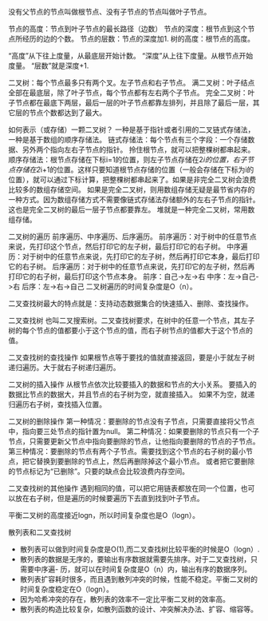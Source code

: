 没有父节点的节点叫做根节点、没有子节点的节点叫做叶子节点。

节点的高度：节点到叶子节点的最长路径（边数）
节点的深度：根节点到这个节点所经历的边的个数。
节点的层数：节点的深度加1.
树的高度：根节点的高度。

“高度”从下往上度量，从最底层开始计数。
“深度”从上往下度量。从根节点开始度量。
“层数”就是深度+1.

二叉树：每个节点最多只有两个叉。左子节点和右子节点。
	满二叉树：叶子结点全部在最底层，除了叶子节点，每个节点都有左右两个子节点。
	完全二叉树：叶子节点都在最底下两层，最后一层的叶子节点都靠左排列，并且除了最后一层，其它层的节点个数都达到了最大。


如何表示（或存储）一颗二叉树？
	一种是基于指针或者引用的二叉链式存储法，一种是基于数组的顺序存储法。
	链式存储法：每个节点有三个字段：一个存储数据、另外两个指向左右子节点的指针。
	拎住根节点，就可以把整棵树都串起来。
	顺序存储法：根节点存储在下标i=1的位置，则左子节点存储在2*i的位置，右子节点存储在2*i+1的位置。这样只要知道根节点存储的位置（一般会存储在下标为i的位置），就可以通过下标计算，把整棵树都串起来了。如果是非完全二叉树会浪费比较多的数组存储空间。
	如果是完全二叉树，则用数组存储无疑是最节省内存的一种方式。因为数组存储方式不需要像链式存储法存储额外的左右子节点的指针。这也是完全二叉树的最后一层子节点都要靠左。
	堆就是一种完全二叉树，常用数组存储。

二叉树的遍历
	前序遍历、中序遍历、后序遍历。
	前序遍历：对于树中的任意节点来说，先打印这个节点，然后打印它的左子树，最后打印它的右子树。
	中序遍历：对于树中的任意节点来说，先打印它的左子树，然后再打印它本身，最后打印它的右子树。
	后序遍历：对于树中的任意节点来说，先打印它的左子树，然后再打印它的右子树，最后打印这个节点本身。
	前序：自己->左->右
	中序：左->自己->右
	后序：左->右->自己
	二叉树遍历的时间复杂度是O（n）。

二叉查找树最大的特点就是：支持动态数据集合的快速插入、删除、查找操作。

二叉查找树
	也叫二叉搜索树。二叉查找树要求，在树中的任意一个节点，其左子树的每个节点的值都要小于这个节点的值，而右子树节点的值都大于这个节点的值。

二叉查找树的查找操作
	如果根节点等于要找的值就直接返回，要是小于就左子树递归遍历。大于就右子树递归遍历。

二叉树的插入操作
	从根节点依次比较要插入的数据和节点的大小关系。
	要插入的数据比节点的数据大，并且节点的右子树为空，就直接插入。
	如果不为空，就递归遍历右子树，查找插入位置。

二叉树的删除操作
	第一种情况：要删除的节点没有子节点，只需要直接将父节点中，指向要三处节点的指针置为null。
	第二种情况：如果要删除的节点只有一个子节点，只需要更新父节点中指向要删除的节点，让他指向要删除的节点的子节点。
	第三种情况：要删除的节点有两个子节点。需要找到这个节点的右子树的最小节点，把它替换到要删除的节点上，然后再删除掉这个最小节点。
	或者把它要删除的节点标记为“已删除”。只要的缺点会比较浪费内存空间。

二叉查找树的其他操作
	遇到相同的值，可以把它用链表都放在同一个位置，也可以放在右子树，但是遍历的时候要遍历下去直到找到叶子节点。

平衡二叉树的高度接近logn，所以时间复杂度也是O（logn）。

散列表和二叉查找树

- 散列表可以做到时间复杂度是O(1),而二叉查找树比较平衡的时候是O（logn）.
- 散列表的数据是无序的，要输出有序数据就需要先排序。对于二叉查找树，只需要中序遍- 历，就可以在时间复杂度是O（n）内，输出有序的数据序列。
- 散列表扩容耗时很多，而且遇到散列冲突的时候，性能不稳定。平衡二叉树的时间复杂度稳定在O（logn）。
- 因为哈希冲突的存在，散列表的效率不一定比平衡二叉树的效率高。
- 散列表的构造比较复杂，如散列函数的设计、冲突解决办法、扩容、缩容等。




